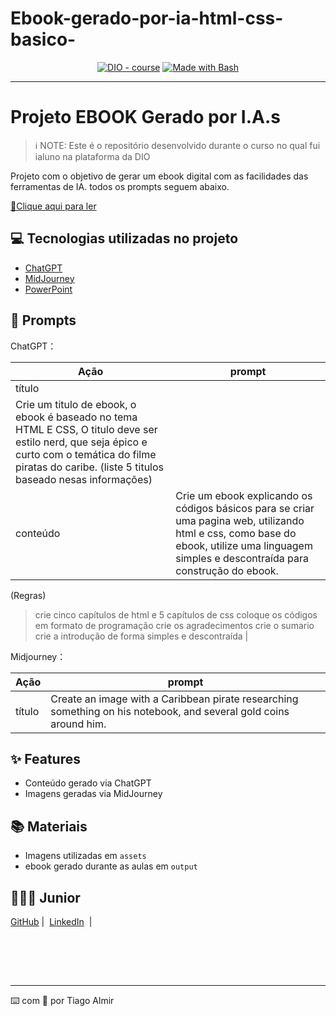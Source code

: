 # Ebook-gerado-por-ia-html-css-basico-
<p align="center">

</p>

<p align="center">
<a href="https://dio.me/"><img src="https://img.shields.io/badge/DIO-Course-28DA77?logo=youtube" alt="DIO - course"></a>
<a href="https://www.gnu.org/software/bash/" title="Go to Bash homepage"><img src="https://img.shields.io/badge/Prompt-Project-blue?logo=gnu-bash&amp;logoColor=white" alt="Made with Bash"></a></p>

---

# Projeto EBOOK Gerado por I.A.s

> ℹ️ NOTE: Este é o repositório desenvolvido durante o curso no qual fui ialuno na plataforma da DIO
> 

Projeto com o objetivo de gerar um ebook digital com as facilidades das ferramentas de IA. todos os prompts
seguem abaixo.

<a href="https://www.linkedin.com/posts/tiago-almir-81943a2b2_ebook-html-e-css-a-busca-pelo-tesouro-digital-activity-7193594024753008640-oR_t?utm_source=share&utm_medium=member_desktop" title="View PDF now"> 📕Clique aqui para ler</a>

## 💻 Tecnologias utilizadas no projeto

- [ChatGPT](https://chat.openai.com/)
- [MidJourney](https://www.midjourney.com/app/)
- [PowerPoint](https://www.microsoft.com/en/microsoft-365/powerpoint)

## 🧠 Prompts

ChatGPT：

| Ação | prompt |
| --- | --- |
| título | 
Crie um titulo de ebook, o ebook é baseado no tema HTML E CSS, O titulo deve ser estilo nerd, que seja épico e curto com o temática do filme piratas do caribe. (liste 5 titulos baseado nesas informações) |
| conteúdo | Crie um ebook explicando os códigos básicos para se criar uma pagina web, utilizando html e css, como base do ebook, utilize uma linguagem simples e descontraída para construção do ebook.
(Regras)
>crie cinco capítulos de html e 5 capítulos de css
>coloque os códigos em formato de programação
>crie os agradecimentos
>crie o sumario
>crie a introdução de forma simples e descontraída |

Midjourney：

| Ação | prompt |
| --- | --- |
| título | Create an image with a Caribbean pirate researching something on his notebook, and several gold coins around him. |

## ✨ Features

- Conteúdo gerado via ChatGPT
- Imagens geradas via MidJourney

## 📚 Materiais

- Imagens utilizadas em `assets`
- ebook gerado durante as aulas em `output`

## **👨🏾‍💻** Junior

<a href=https://github.com/EngEletricistaTiago>
GitHub</a> | 
<a href=https://www.linkedin.com/in/tiago-almir-81943a2b2/">LinkedIn</a>
 | 

 </p>
</p>
<br/><br/>
<p>

---

⌨️ com 💜 por Tiago Almir
